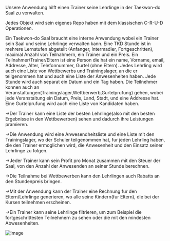Unsere Anwendung hilft einen Trainer seine Lehrlinge in der Taekwon-do Saal zu verwalten.  

Jedes Objekt wird sein eigenes Repo haben mit dem klassischen C-R-U-D Operationen.

Ein Taekwon-do Saal braucht eine interne Anwendung wobei ein Trainer sein Saal und seine Lehrlinge verwalten kann. Eine TKD Stunde ist in mehrere Lernstufen abgeteilt 
(Anfanger, Intermadier, Fortgeschritten), maximal Anzahl von Teilnahmern, ein Trainer und ein Preis. Ein Teilnahmer/Trainer/Eltern ist eine Person die hat ein name, Vorname, email,
Addresse, Alter, Telefonnummer, Gurtel (ohne Eltern). Jedes Lehrling wird auch eine Liste von Wettbewerbs und Trainingslager, an die er teilgenommen hat und auch eine Liste der Anwesenheiten haben. Jede Stunde wird auch separat ein Datum und ein Tag haben.
Die Teilnehmer konnen auch an Veranstaltungen(Trainingslager,Wettberwerb,Gurtelprufung) gehen, wobei jede Veranstaltung ein Datum, Preis, Land, Stadt, und eine Addresse hat. Eine Gurtelprufung wird auch eine Liste von Kandidaten haben.

->Der Trainer kann eine Liste der besten Lehrlinge(also mit den besten Ergebnisse in den Wettbewerben) sehen und dadurch ihre Leistungen pramieren.

->Die Anwendung wird eine Anwesendheitsliste und eine Liste mit den Trainingslager, wo der Schuler teilgenommen hat, fur jeden Lehrling haben, die den Trainer ermoglichen wird, die Anwesenheit und den Einsatz seiner Lehrlinge zu folgen.

->Jeder Trainer kann sein Profit pro Monat zusammen mit den Steuer der Saal, von den Anzahl der Anwesenden an seiner Stunde berechnen.

->Die Teilnahme bei Wettbewerben kann den Lehrlingen auch Rabatts an den Stundenpreis bringen. 

->Mit der Anwendung kann der Trainer eine Rechnung fur den Eltern/Lehrlinge generieren, wo alle seine Kindern(fur Eltern), die bei der Kursen teilnehmen erscheinen.

->Ein Trainer kann seine Lehrlinge filtrieren, um zum Beispiel die fortgeschrittesten Teilnehmern zu sehen oder die mit den mindesten Abwesenheiten.

![image](https://github.com/user-attachments/assets/3e0abb8b-d709-4e57-b6a0-f1ab4537f2d2)





